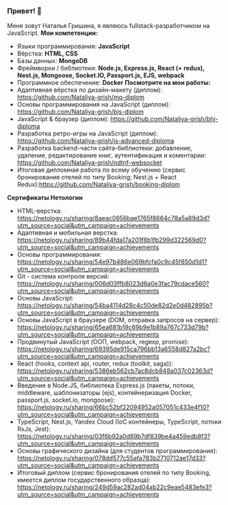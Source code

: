 ### Привет! 👋
Меня зовут Наталья Гришина, я являюсь fullstack-разработчиком на JavaScript. 
**Мои компетенции:**
- Языки программирования: **JavaScript**
- Вёрстка: **HTML, CSS**
- Базы данных: **MongoDB**
- Фреймворки / библиотеки: **Node.js, Express.js, React (+ redux), Nest.js, Mongoose, Socket.IO, Passport.js, EJS, webpack**
- Программное обеспечение: **Docker**
**Посмотрите на мои работы:**
- Адаптивная вёрстка по дизайн-макету (диплом): https://github.com/Nataliya-grish/mq-diplom
- Основы программирования на JavaScript (диплом): https://github.com/Nataliya-grish/bjs-diplom
- JavaScript & браузер (диплом): https://github.com/Nataliya-grish/bhj-diploma
- Разработка ретро-игры на JavaScript (диплом): https://github.com/Nataliya-grish/js-advanced-diploma
- Разработка backend-части сайта-библиотеки: добавление, удаление, редактирование книг, аутентификация и коментарии: https://github.com/Nataliya-grish/ndtnf-websocket
- Итоговая дипломная работа по всему обучению (сервис бронирования отелей по типу Booking; Nest.js + React Redux):https://github.com/Nataliya-grish/booking-diplom


**Сертификаты Нетологии** 
- HTML-верстка: https://netology.ru/sharing/8aeac0956bae1765f8664c78a5a89d3d?utm_source=social&utm_campaign=achievements
- Адаптивная и мобильная верстка: https://netology.ru/sharing/89b44fda17a201f8b1fb299d322569d0?utm_source=social&utm_campaign=achievements
- Основы программирования: https://netology.ru/sharing/54e97b486e069bfcfa0c9c45f850d1d1?utm_source=social&utm_campaign=achievements
- Git - система контроля версий: https://netology.ru/sharing/006d03ffb8023d6a0e3fac79cdace560?utm_source=social&utm_campaign=achievements
- Основы JavaScript: https://netology.ru/sharing/54ba4114d28c4c50de82d2e0d482895b?utm_source=social&utm_campaign=achievements
- Основы JavaScript в браузере (DOM, отправка запросов на сервер): https://netology.ru/sharing/65ea681b19c69b9e1b89a767c733d79b?utm_source=social&utm_campaign=achievements
- Продвинутый JavaScript (ООП, webpack, regexp, promise): https://netology.ru/sharing/69395de915ca796bb13a6558d827a2bc?utm_source=social&utm_campaign=achievements
- React (hooks, context api, router, redux (toolkit, saga)): https://netology.ru/sharing/5386eb562cb7ac8dcb848a037c02363d?utm_source=social&utm_campaign=achievements
- Введение в Node.JS, библиотека Express.js (пакеты, потоки, middleware, шаблонизаторы (ejs), контейнеризация Docker, passport.js, socket.io, mongoose): https://netology.ru/sharing/66bc52bf22094952a057051c433e4f10?utm_source=social&utm_campaign=achievements
- TypeScript, Nest.js, Yandex Cloud (IoC контейнеры, TypeScript, потоки RxJs, Jest): https://netology.ru/sharing/03f6b92a0d89b7df839be4a459edb8f3?utm_source=social&utm_campaign=achievements
- Основы графического дизайна (для студентов программирования): https://netology.ru/sharing/078dd577c55afa783b2710712ae17d33?utm_source=social&utm_campaign=achievements
- Итоговый диплом (сервис бронирования отелей по типу Booking, имеется диплом государственного образца): https://netology.ru/sharing/249d59ac282ad04ab22c9eae5483efe3?utm_source=social&utm_campaign=achievements
